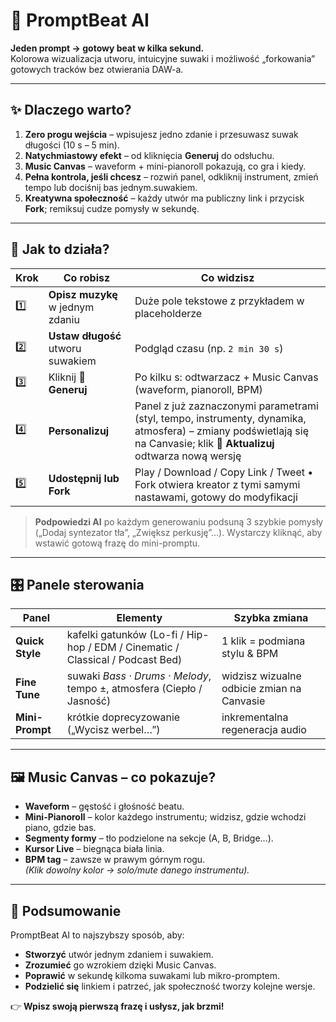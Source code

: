 # 🎹 PromptBeat AI  
**Jeden prompt → gotowy beat w kilka sekund.**  
Kolorowa wizualizacja utworu, intuicyjne suwaki i możliwość „forkowania” gotowych tracków bez otwierania DAW-a.

---

## ✨ Dlaczego warto?
1. **Zero progu wejścia** – wpisujesz jedno zdanie i przesuwasz suwak długości (10 s – 5 min).  
2. **Natychmiastowy efekt** – od kliknięcia **Generuj** do odsłuchu.  
3. **Music Canvas** – waveform + mini-pianoroll pokazują, co gra i kiedy.  
4. **Pełna kontrola, jeśli chcesz** – rozwiń panel, odkliknij instrument, zmień tempo lub dociśnij bas jednym.suwakiem.  
5. **Kreatywna społeczność** – każdy utwór ma publiczny link i przycisk **Fork**; remiksuj cudze pomysły w sekundę.  

---

## 🚀 Jak to działa?  
| Krok | Co robisz | Co widzisz |  
|------|-----------|------------|  
| 1️⃣ | **Opisz muzykę** w jednym zdaniu | Duże pole tekstowe z przykładem w placeholderze |  
| 2️⃣ | **Ustaw długość** utworu suwakiem | Podgląd czasu (np. `2 min 30 s`) |  
| 3️⃣ | Kliknij **🎹 Generuj** | Po kilku s: odtwarzacz + Music Canvas (waveform, pianoroll, BPM) |  
| 4️⃣ | **Personalizuj** | Panel z już zaznaczonymi parametrami (styl, tempo, instrumenty, dynamika, atmosfera) – zmiany podświetlają się na Canvasie; klik **🔁 Aktualizuj** odtwarza nową wersję |  
| 5️⃣ | **Udostępnij lub Fork** | Play / Download / Copy Link / Tweet • Fork otwiera kreator z tymi samymi nastawami, gotowy do modyfikacji |  

> **Podpowiedzi AI** po każdym generowaniu podsuną 3 szybkie pomysły („Dodaj syntezator tła”, „Zwiększ perkusję”…). Wystarczy kliknąć, aby wstawić gotową frazę do mini-promptu.

---

## 🎛️ Panele sterowania

| Panel | Elementy | Szybka zmiana |  
|-------|----------|---------------|  
| **Quick Style** | kafelki gatunków (Lo-fi / Hip-hop / EDM / Cinematic / Classical / Podcast Bed) | 1 klik = podmiana stylu & BPM |  
| **Fine Tune** | suwaki *Bass · Drums · Melody*, tempo ±, atmosfera (Ciepło / Jasność) | widzisz wizualne odbicie zmian na Canvasie |  
| **Mini-Prompt** | krótkie doprecyzowanie („Wycisz werbel…”) | inkrementalna regeneracja audio |  

---

## 🖼️ Music Canvas – co pokazuje?  
* **Waveform** – gęstość i głośność beatu.  
* **Mini-Pianoroll** – kolor każdego instrumentu; widzisz, gdzie wchodzi piano, gdzie bas.  
* **Segmenty formy** – tło podzielone na sekcje (A, B, Bridge…).  
* **Kursor Live** – biegnąca biała linia.  
* **BPM tag** – zawsze w prawym górnym rogu.  
*(Klik dowolny kolor → solo/mute danego instrumentu).*

---

## 🏁 Podsumowanie
PromptBeat AI to najszybszy sposób, aby:  
* **Stworzyć** utwór jednym zdaniem i suwakiem.  
* **Zrozumieć** go wzrokiem dzięki Music Canvas.  
* **Poprawić** w sekundę kilkoma suwakami lub mikro-promptem.  
* **Podzielić się** linkiem i patrzeć, jak społeczność tworzy kolejne wersje.  

👉 **Wpisz swoją pierwszą frazę i usłysz, jak brzmi!**  
